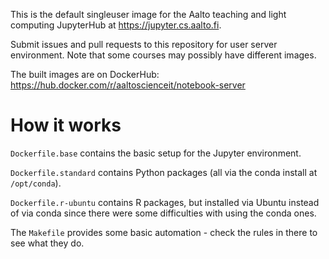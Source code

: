 This is the default singleuser image for the Aalto teaching and light
computing JupyterHub at https://jupyter.cs.aalto.fi.

Submit issues and pull requests to this repository for user server
environment.  Note that some courses may possibly have different
images.

The built images are on DockerHub:  https://hub.docker.com/r/aaltoscienceit/notebook-server

# How it works

`Dockerfile.base` contains the basic setup for the Jupyter environment.

`Dockerfile.standard` contains Python packages (all via the conda
install at `/opt/conda`).

`Dockerfile.r-ubuntu` contains R packages, but installed via Ubuntu
instead of via conda since there were some difficulties with using the
conda ones.

The `Makefile` provides some basic automation - check the rules in
there to see what they do.